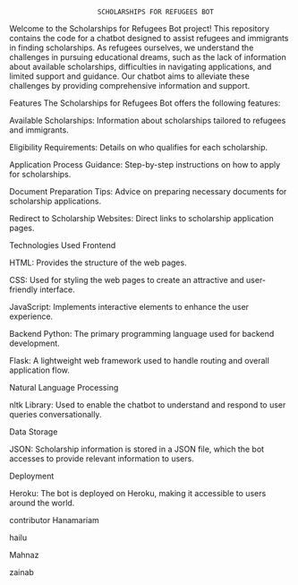                           SCHOLARSHIPS FOR REFUGEES BOT
Welcome to the Scholarships for Refugees Bot project! This repository contains the code for a chatbot designed to assist refugees and immigrants in finding scholarships. As refugees ourselves, we understand the challenges in pursuing educational dreams, such as the lack of information about available scholarships, difficulties in navigating applications, and limited support and guidance. Our chatbot aims to alleviate these challenges by providing comprehensive information and support.

Features
The Scholarships for Refugees Bot offers the following features:

Available Scholarships: Information about scholarships tailored to refugees and immigrants.

Eligibility Requirements: Details on who qualifies for each scholarship.

Application Process Guidance: Step-by-step instructions on how to apply for scholarships.

Document Preparation Tips: Advice on preparing necessary documents for scholarship applications.

Redirect to Scholarship Websites: Direct links to scholarship application pages.

Technologies Used
Frontend

HTML: Provides the structure of the web pages.

CSS: Used for styling the web pages to create an attractive and user-friendly interface.

JavaScript: Implements interactive elements to enhance the user experience.

Backend
Python: The primary programming language used for backend development.

Flask: A lightweight web framework used to handle routing and overall application flow.

Natural Language Processing

nltk Library: Used to enable the chatbot to understand and respond to user queries
conversationally.

Data Storage

JSON: Scholarship information is stored in a JSON file, which the bot accesses to provide relevant information to users.

Deployment

Heroku: The bot is deployed on Heroku, making it accessible to users around the world.

contributor 
Hanamariam 

hailu

Mahnaz

zainab
